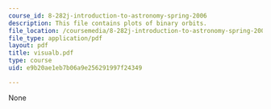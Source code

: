 ```yaml
---
course_id: 8-282j-introduction-to-astronomy-spring-2006
description: This file contains plots of binary orbits.
file_location: /coursemedia/8-282j-introduction-to-astronomy-spring-2006/e9b20ae1eb7b06a9e256291997f24349_visualb.pdf
file_type: application/pdf
layout: pdf
title: visualb.pdf
type: course
uid: e9b20ae1eb7b06a9e256291997f24349

---
```

None